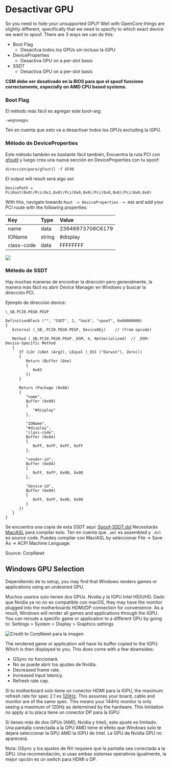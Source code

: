# Desactivar GPU





So you need to hide your unsupported GPU? Well with OpenCore things are slightly different, specifically that we need to specify to which exact device we want to spoof. There are 3 ways we can do this:

* Boot Flag
  * Desacitva todos los GPUs sin incluso la iGPU
* DeviceProperties
  * Desactiva GPU on a per-slot basis
* SSDT
  * Desactiva GPU on a per-slot basis

**CSM debe ser desativado en la BIOS para que el spoof funcione correctamente, especially on AMD CPU based systems.**

### Boot Flag

El método más fàcil es agregar este boot-arg:

`-wegnoegpu`

Ten en cuenta que esto va a desactivar todos los GPUs excluding la iGPU.

### Método de DeviceProperties

Este método también es bastante fácil también, Encuentra la ruta PCI con [gfxutil](https://github.com/acidanthera/gfxutil/releases) y luego crea una nueva sección en DeviceProperties con tu spoof:

```
dirección/para/gfxutil -f GFX0
```

El output will result será algo así:

```
DevicePath = PciRoot(0x0)/Pci(0x1,0x0)/Pci(0x0,0x0)/Pci(0x0,0x0)/Pci(0x0,0x0)
```

With this, navigate towards `Root -> DeviceProperties -> Add` and add your PCI route with the following properties:

| Key | Type | Value |
| :--- | :--- | :--- |
| name | data | 23646973706C6179 |
| IOName | string | \#display |
| class-code | data | FFFFFFFF |

![](../images/extras/spoof-md/config-gpu.png)

### Métedo de SSDT

Hay muchas maneras de encontrar la dirección pero generalmente, la manera más fácil es abrir Device Manager en Windows y buscar la dirección PCI.

Ejemplo de dirección device:

`\_SB.PCI0.PEG0.PEGP`

    DefinitionBlock ("", "SSDT", 2, "hack", "spoof", 0x00000000)
    {
       External (_SB_.PCI0.PEG0.PEGP, DeviceObj)    // (from opcode)
    
       Method (_SB.PCI0.PEG0.PEGP._DSM, 4, NotSerialized)  // _DSM: Device-Specific Method
       {
          If (LOr (LNot (Arg2), LEqual (_OSI ("Darwin"), Zero)))
          {
             Return (Buffer (One)
             {
                0x03                                           
             })
          }
    
          Return (Package (0x0A)
          {
             "name", 
             Buffer (0x09)
             {
                "#display"
             }, 
    
             "IOName", 
             "#display", 
             "class-code", 
             Buffer (0x04)
             {
                0xFF, 0xFF, 0xFF, 0xFF                         
             }, 

             "vendor-id", 
             Buffer (0x04)
             {
                0xFF, 0xFF, 0x00, 0x00                         
             }, 
    
             "device-id", 
             Buffer (0x04)
             {
                0xFF, 0xFF, 0x00, 0x00                         
             }
          })
       }
    }

Se encuentra una copia de esta SSDT aquí: [Spoof-SSDT.dsl](https://github.com/inyextciones/OpenCore-Install-Guide/blob/master/extra-files/Spoof-SSDT.dsl) Necesitarás [MaciASL](https://github.com/acidanthera/MaciASL/releases) para compilar esto. Ten en cuenta que `.aml` es assembled y `.dsl` es source code. Puedes compilar con MaciASL by seleccionar File -> Save As -> ACPI Machine Language.

Source: CorpNewt

## Windows GPU Selection

Dependiendo de tu setup, you may find that Windows renders games or applications using an undesired GPU.

Muchos usarios solo tienen dos GPUs. Nvidia y la IGPU Intel HD/UHD. Dado que Nvidia ya no no es compatible con macOS, they may have the monitor plugged into the motherboards HDMI/DP connection for convenience. As a result, Windows will render all games and applications through the IGPU. You can reroute a specific game or application to a different GPU by going to: Settings > System > Display > Graphics settings

![Credit to CorpNewt para la imagen](../images/extras/spoof-md/corp-windows.png)

The rendered game or application will have its buffer copied to the IGPU. Which is then displayed to you. This does come with a few downsides:

- GSync no funcionará.
- No se puede abrir los ajustes de Nvidia.
- Decreased frame rate.
- Increased input latency.
- Refresh rate cap.

Si tu motherboard solo tiene un conector HDMI para la IGPU, the maximum refresh rate for spec 2.1 es [120Hz](https://www.hdmi.org/spec21Sub/EightK60_FourK120). This assumes your board, cable and monitor are of the same spec. This means your 144Hz monitor is only seeing a maximum of 120Hz as determined by the hardware. This limitation *no* apply si tu placa tiene un conector DP para la IGPU.

Si tienes más de dos GPUs (AMD, Nvidia y Intel), este ajuste es limitado. Una pantalla conectada a la GPU AMD tiene el efeito que Windows solo te dejará seleccionar la GPU AMD la IGPU de Intel. La GPU de Nvidia GPU no aparecerá.

Nota: GSync y los ajustes de NV requiere que la pantalla sea conectada a la GPU. Una recomendación, si usas ambas sistemas operativos igualmente, la mejor opción es un switch para HDMI o DP.

